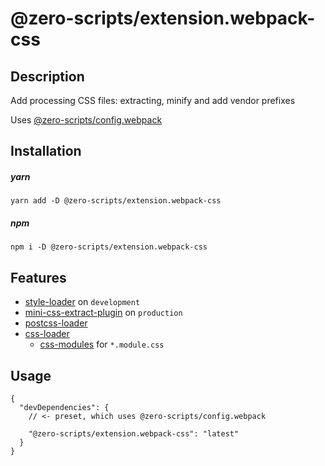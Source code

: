# @zero-scripts/extension.webpack-css

## Description

Add processing CSS files: extracting, minify and add vendor prefixes

Uses [@zero-scripts/config.webpack](../config.webpack)

## Installation

##### yarn

```
yarn add -D @zero-scripts/extension.webpack-css
```

##### npm

```
npm i -D @zero-scripts/extension.webpack-css
```

## Features

- [style-loader](https://github.com/webpack-contrib/style-loader) on `development`
- [mini-css-extract-plugin](https://github.com/webpack-contrib/mini-css-extract-plugin) on `production`
- [postcss-loader](https://github.com/postcss/postcss-loader)
- [css-loader](https://github.com/webpack-contrib/css-loader)
   - [css-modules](https://github.com/css-modules/css-modules) for `*.module.css`

## Usage

```
{
  "devDependencies": {
    // <- preset, which uses @zero-scripts/config.webpack

    "@zero-scripts/extension.webpack-css": "latest"
  }
}
```
